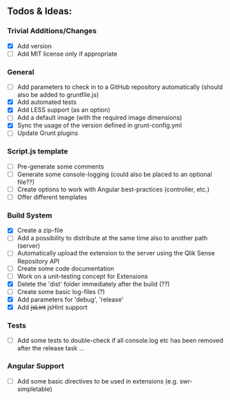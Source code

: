 ## Todos & Ideas:

### Trivial Additions/Changes
- [X] Add version
- [ ] Add MIT license only if appropriate

### General
- [ ] Add parameters to check in to a GitHub repository automatically (should also be added to gruntfile.js)
- [X] Add automated tests
- [X] Add LESS support (as an option)
- [ ] Add a default image (with the required image dimensions)
- [X] Sync the usage of the version defined in grunt-config.yml
- [ ] Update Grunt plugins

### Script.js template
- [ ] Pre-generate some comments
- [ ] Generate some console-logging (could also be placed to an optional file??)
- [ ] Create options to work with Angular best-practices (controller, etc.)
- [ ] Offer different templates

### Build System
- [x] Create a zip-file 
- [ ] Add a possibility to distribute at the same time also to another path (server)
- [ ] Automatically upload the extension to the server using the Qlik Sense Repository API
- [ ] Create some code documentation
- [ ] Work on a unit-testing concept for Extensions
- [X] Delete the 'dist' folder immediately after the build (??)
- [ ] Create some basic log-files (?)
- [X] Add parameters for 'debug', 'release'
- [X] Add ~~jsLint~~ jsHint support

### Tests
- [ ] Add some tests to double-check if all console.log etc has been removed after the release task ...

### Angular Support
- [ ] Add some basic directives to be used in extensions (e.g. swr-simpletable)

